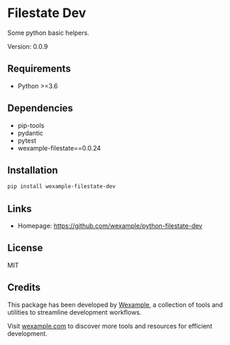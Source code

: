 # Filestate Dev

Some python basic helpers.

Version: 0.0.9

## Requirements

- Python >=3.6

## Dependencies

- pip-tools
- pydantic
- pytest
- wexample-filestate==0.0.24

## Installation

```bash
pip install wexample-filestate-dev
```

## Links

- Homepage: https://github.com/wexample/python-filestate-dev

## License

MIT
## Credits

This package has been developed by [Wexample](https://wexample.com), a collection of tools and utilities to streamline development workflows.

Visit [wexample.com](https://wexample.com) to discover more tools and resources for efficient development.